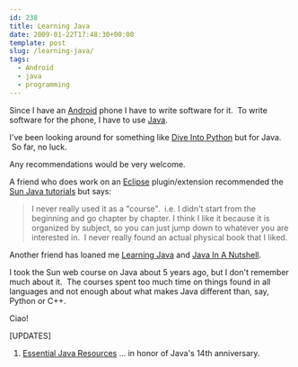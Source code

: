 ```yaml
---
id: 238
title: Learning Java
date: 2009-01-22T17:48:30+00:00
template: post
slug: /learning-java/
tags:
  - Android
  - java
  - programming
---
```


Since I have an
[Android](http://en.wikipedia.org/wiki/Google_Android 'Wikipedia article on Google Android')
phone I have to write software for it.  To write software for the phone, I have
to use
[Java](http://en.wikipedia.org/wiki/Java_%28programming_language%29 'Wikipedia article for Java').

I've been looking around for something like
[Dive Into Python](http://diveintopython.org/) but for Java.  So far, no luck.

Any recommendations would be very welcome.<!-- more -->

A friend who does work on an [Eclipse](http://www.eclipse.org/) plugin/extension
recommended the [Sun Java tutorials](http://java.sun.com/docs/books/tutorial/)
but says:

> I never really used it as a "course".  i.e. I didn't start from the beginning
> and go chapter by chapter. I think I like it because it is organized by
> subject, so you can just jump down to whatever you are interested in.  I never
> really found an actual physical book that I liked.

Another friend has loaned me
[Learning Java](https://amzn.to/2pFIIuT) and [Java In A Nutshell](https://amzn.to/2IPcCWp).

I took the Sun web course on Java about 5 years ago, but I don't remember much
about it.  The courses spent too much time on things found in all languages and
not enough about what makes Java different than, say, Python or C++.

Ciao!

[UPDATES]

1.  [Essential Java Resources](http://www.ibm.com/developerworks/java/library/j-javaresources.html?ca=dgr-lnxw04JavaList) ...
    in honor of Java's 14th anniversary.
